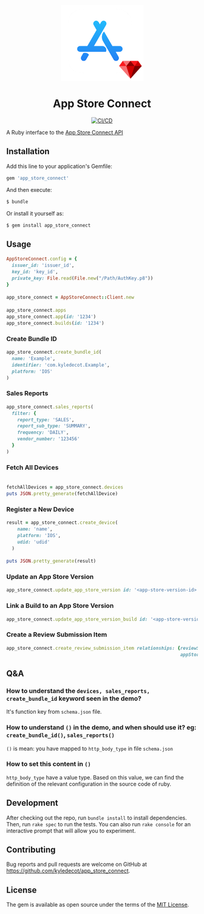 

<div align="center">
  <img src="assets/banner.png" width="217" height="200">

  <h1>App Store Connect</h1>

[![CI/CD](https://github.com/kyledecot/app_store_connect/actions/workflows/default.yml/badge.svg)](https://github.com/kyledecot/app_store_connect/actions/workflows/default.yml)
</div>



A Ruby interface to the [App Store Connect API](https://developer.apple.com/app-store-connect/api/)

## Installation

Add this line to your application's Gemfile:

```Ruby
gem 'app_store_connect'
```

And then execute:

```Bash
$ bundle
```

Or install it yourself as:

```Bash
$ gem install app_store_connect
```

## Usage

```ruby
AppStoreConnect.config = {
  issuer_id: 'issuer_id',
  key_id: 'key_id',
  private_key: File.read(File.new("/Path/AuthKey.p8"))
}

app_store_connect = AppStoreConnect::Client.new

app_store_connect.apps 
app_store_connect.app(id: '1234')
app_store_connect.builds(id: '1234')
```

### Create Bundle ID

```ruby
app_store_connect.create_bundle_id(
  name: 'Example', 
  identifier: 'com.kyledecot.Example', 
  platform: 'IOS'
) 
```

### Sales Reports

```ruby
app_store_connect.sales_reports(
  filter: {
    report_type: 'SALES',
    report_sub_type: 'SUMMARY',
    frequency: 'DAILY',
    vendor_number: '123456'
  }
)
```

### Fetch All Devices

```ruby

fetchAllDevices = app_store_connect.devices
puts JSON.pretty_generate(fetchAllDevice)

```

### Register a New Device

```ruby
result = app_store_connect.create_device(
    name: 'name',
    platform: 'IOS',
    udid: 'udid'
  )

puts JSON.pretty_generate(result)
```

### Update an App Store Version

```ruby
app_store_connect.update_app_store_version id: '<app-store-version-id>', version_string: '1.0'
```

### Link a Build to an App Store Version

```ruby
app_store_connect.update_app_store_version_build id: '<app-store-version-id>', build_id: '<build-id>'
```

### Create a Review Submission Item

```ruby
app_store_connect.create_review_submission_item relationships: {reviewSubmission: {data: {id: '<review-submission-id>', type: 'reviewSubmissions'}},
                                                                appStoreVersion: {data: {id: '<app-store-version-id>', type: 'appStoreVersions'}}}
```

## Q&A

### How to understand the `devices, sales_reports, create_bundle_id` keyword seen in the demo?

It's function key from `schema.json` file.

### How to understand `()` in the demo, and when should use it? eg: `create_bundle_id()`, `sales_reports()`

`()` is mean: you have mapped to `http_body_type` in file `schema.json`

### How to set this content in `()`

`http_body_type` have a value type. Based on this value, we can find the definition of the relevant configuration in the source code of ruby.

## Development

After checking out the repo, run `bundle install` to install dependencies. Then, run `rake spec` to run the tests. You can also run `rake console` for an interactive prompt that will allow you to experiment.

## Contributing

Bug reports and pull requests are welcome on GitHub at https://github.com/kyledecot/app_store_connect.

## License

The gem is available as open source under the terms of the [MIT License](https://opensource.org/licenses/MIT).
